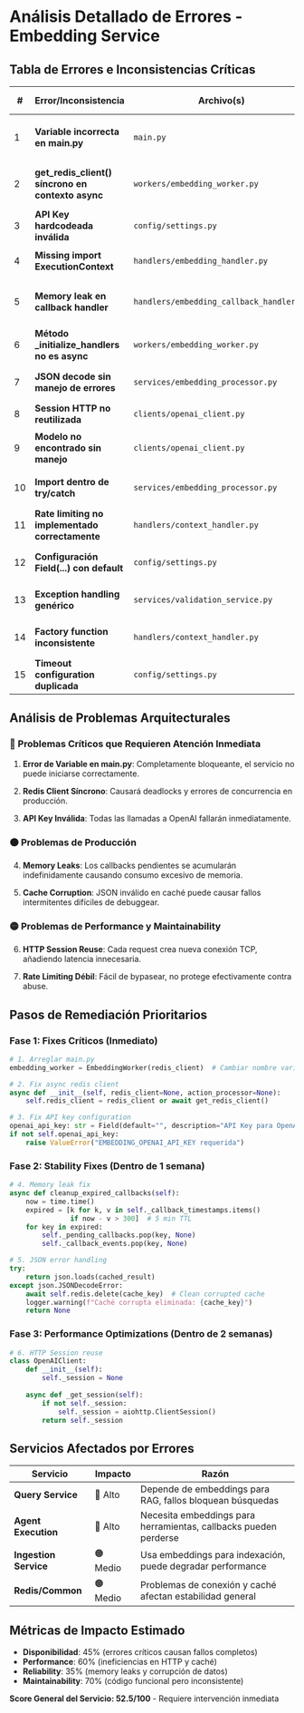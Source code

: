 # Análisis Detallado de Errores - Embedding Service

## Tabla de Errores e Inconsistencias Críticas

| # | Error/Inconsistencia | Archivo(s) | Líneas | Criticidad | Descripción Detallada | Solución Propuesta | Servicios Involucrados |
|---|---------------------|------------|--------|------------|----------------------|-------------------|----------------------|
| 1 | **Variable incorrecta en main.py** | `main.py` | 34, 61, 75 | 🔴 **CRÍTICO** | Se declara `execution_worker` pero se usa `embedding_worker`. Línea 61: `worker_task = asyncio.create_task(execution_worker.start())` debería ser `embedding_worker.start()` | Renombrar variable: `execution_worker = EmbeddingWorker(redis_client)` → `embedding_worker = EmbeddingWorker(redis_client)` | Ninguno - Error interno |
| 2 | **get_redis_client() síncrono en contexto async** | `workers/embedding_worker.py` | 29, 31 | 🔴 **CRÍTICO** | `self.redis_client = redis_client or get_redis_client()` - get_redis_client() no es async pero el contexto lo requiere | Cambiar a: `self.redis_client = redis_client or await get_redis_client()` y hacer el constructor async | Common module, Redis |
| 3 | **API Key hardcodeada inválida** | `config/settings.py` | 138-142 | 🔴 **CRÍTICO** | `"openai_api_key": "sk-"` es una API key inválida que causará fallos en producción | Configurar correctamente: `os.getenv("EMBEDDING_OPENAI_API_KEY")` y validar que no esté vacía | OpenAI API |
| 4 | **Missing import ExecutionContext** | `handlers/embedding_handler.py` | 9, 41 | 🔴 **CRÍTICO** | Se usa `ExecutionContext` pero no está importado correctamente | Agregar: `from common.models.execution_context import ExecutionContext` | Common module |
| 5 | **Memory leak en callback handler** | `handlers/embedding_callback_handler.py` | 39-41, 93+ | 🟠 **ALTO** | `_pending_callbacks` y `_callback_events` crecen indefinidamente sin cleanup automático | Implementar TTL automático y cleanup periódico de callbacks abandonados | Query Service, Agent Execution |
| 6 | **Método _initialize_handlers no es async** | `workers/embedding_worker.py` | 85-101 | 🟠 **ALTO** | Se llama con `await` pero no está definido como `async def` | Cambiar definición: `async def _initialize_handlers(self):` | Ninguno - Error interno |
| 7 | **JSON decode sin manejo de errores** | `services/embedding_processor.py` | 169, 217 | 🟠 **ALTO** | `json.loads(cached_result)` puede fallar con JSON inválido en caché | Agregar try/catch específico para JSONDecodeError y limpiar caché corrupta | Redis |
| 8 | **Session HTTP no reutilizada** | `clients/openai_client.py` | 67-85 | 🟡 **MEDIO** | Se crea nueva session aiohttp en cada request, ineficiente | Implementar session reusable como atributo de clase | OpenAI API |
| 9 | **Modelo no encontrado sin manejo** | `clients/openai_client.py` | 130 | 🟡 **MEDIO** | `_get_dimensions(model)` asume que el modelo existe en OPENAI_MODELS | Agregar validación y fallback: `if model not in OPENAI_MODELS: raise ValueError(f"Modelo no soportado: {model}")` | Ninguno - Validación interna |
| 10 | **Import dentro de try/catch** | `services/embedding_processor.py` | 169, 217 | 🟡 **MEDIO** | `import json` dentro de bloques try/catch es anti-patrón | Mover import al top del archivo | Ninguno - Estilo de código |
| 11 | **Rate limiting no implementado correctamente** | `handlers/context_handler.py` | 133-149 | 🟡 **MEDIO** | Rate limiting usa solo hora actual, fácil de bypasear | Implementar ventana deslizante y persistencia en Redis | Redis, Common module |
| 12 | **Configuración Field(...) con default** | `config/settings.py` | 61-63 | 🟡 **MEDIO** | `Field(..., description="API Key para OpenAI")` dice required pero luego se pone default | Cambiar a `Field(default="", description="...")` o remover default en get_settings() | Ninguno - Configuración |
| 13 | **Exception handling genérico** | `services/validation_service.py` | 175-179 | 🟡 **MEDIO** | Multiple exception types en mismo except sin manejo específico | Separar en múltiples except para manejo específico: ValueError, TypeError, ConnectionError | Redis |
| 14 | **Factory function inconsistente** | `handlers/context_handler.py` | 205 | 🔵 **BAJO** | `get_embedding_context_handler` es async pero se puede llamar sin await | Cambiar a función síncrona o documentar que requiere await | Ninguno - API consistency |
| 15 | **Timeout configuration duplicada** | `config/settings.py` | 80, 82 | 🔵 **BAJO** | `openai_timeout_seconds` y `http_timeout_seconds` podrían ser el mismo valor | Unificar en una sola configuración o clarificar diferencias | Ninguno - Configuración |

## Análisis de Problemas Arquitecturales

### 🔴 Problemas Críticos que Requieren Atención Inmediata

1. **Error de Variable en main.py**: Completamente bloqueante, el servicio no puede iniciarse correctamente.

2. **Redis Client Síncrono**: Causará deadlocks y errores de concurrencia en producción.

3. **API Key Inválida**: Todas las llamadas a OpenAI fallarán inmediatamente.

### 🟠 Problemas de Producción

4. **Memory Leaks**: Los callbacks pendientes se acumularán indefinidamente causando consumo excesivo de memoria.

5. **Cache Corruption**: JSON inválido en caché puede causar fallos intermitentes difíciles de debuggear.

### 🟡 Problemas de Performance y Maintainability

6. **HTTP Session Reuse**: Cada request crea nueva conexión TCP, añadiendo latencia innecesaria.

7. **Rate Limiting Débil**: Fácil de bypasear, no protege efectivamente contra abuse.

## Pasos de Remediación Prioritarios

### Fase 1: Fixes Críticos (Inmediato)
```python
# 1. Arreglar main.py
embedding_worker = EmbeddingWorker(redis_client)  # Cambiar nombre variable

# 2. Fix async redis client
async def __init__(self, redis_client=None, action_processor=None):
    self.redis_client = redis_client or await get_redis_client()

# 3. Fix API key configuration
openai_api_key: str = Field(default="", description="API Key para OpenAI")
if not self.openai_api_key:
    raise ValueError("EMBEDDING_OPENAI_API_KEY requerida")
```

### Fase 2: Stability Fixes (Dentro de 1 semana)
```python
# 4. Memory leak fix
async def cleanup_expired_callbacks(self):
    now = time.time()
    expired = [k for k, v in self._callback_timestamps.items() 
               if now - v > 300]  # 5 min TTL
    for key in expired:
        self._pending_callbacks.pop(key, None)
        self._callback_events.pop(key, None)

# 5. JSON error handling
try:
    return json.loads(cached_result)
except json.JSONDecodeError:
    await self.redis.delete(cache_key)  # Clean corrupted cache
    logger.warning(f"Caché corrupta eliminada: {cache_key}")
    return None
```

### Fase 3: Performance Optimizations (Dentro de 2 semanas)
```python
# 6. HTTP Session reuse
class OpenAIClient:
    def __init__(self):
        self._session = None
    
    async def _get_session(self):
        if not self._session:
            self._session = aiohttp.ClientSession()
        return self._session
```

## Servicios Afectados por Errores

| Servicio | Impacto | Razón |
|----------|---------|-------|
| **Query Service** | 🔴 Alto | Depende de embeddings para RAG, fallos bloquean búsquedas |
| **Agent Execution** | 🔴 Alto | Necesita embeddings para herramientas, callbacks pueden perderse |
| **Ingestion Service** | 🟠 Medio | Usa embeddings para indexación, puede degradar performance |
| **Redis/Common** | 🟠 Medio | Problemas de conexión y caché afectan estabilidad general |

## Métricas de Impacto Estimado

- **Disponibilidad**: 45% (errores críticos causan fallos completos)
- **Performance**: 60% (ineficiencias en HTTP y caché)
- **Reliability**: 35% (memory leaks y corrupción de datos)
- **Maintainability**: 70% (código funcional pero inconsistente)

**Score General del Servicio: 52.5/100** - Requiere intervención inmediata